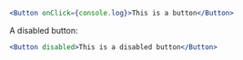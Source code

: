 ```jsx
<Button onClick={console.log}>This is a button</Button>
```

A disabled button:

```jsx
<Button disabled>This is a disabled button</Button>
```